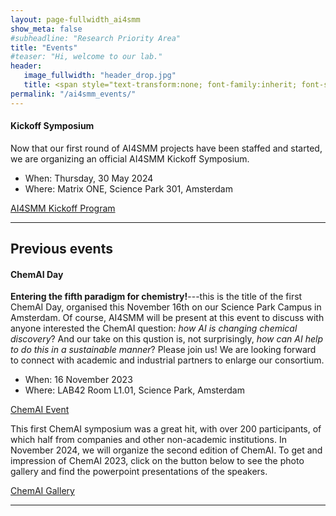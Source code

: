 ```yaml
---
layout: page-fullwidth_ai4smm 
show_meta: false
#subheadline: "Research Priority Area"
title: "Events"
#teaser: "Hi, welcome to our lab."
header:
   image_fullwidth: "header_drop.jpg"
   title: <span style="text-transform:none; font-family:inherit; font-size:1.2em;">AI4SMM Events</span> <br>  <span style="text-transform:none; font-family:FontAwesome,Gill Sans; font-size:0.5em;">Artificial Intelligence for Sustainable Molecules and Materials</span>
permalink: "/ai4smm_events/"
---
```


#### Kickoff Symposium

Now that our first round of AI4SMM projects have been staffed and started, we are organizing 
an official AI4SMM Kickoff Symposium.

* When: Thursday, 30 May 2024
* Where:  Matrix ONE, Science Park 301, Amsterdam

<a class="radius button small"
href="../ai4smm_workshop1">AI4SMM Kickoff Program</a>

---

## Previous events


#### ChemAI Day

__Entering the fifth paradigm for chemistry!__---this is the title of
the first ChemAI Day, organised this November 16th on our Science Park
Campus in Amsterdam. Of course, AI4SMM will be present at this event
to discuss with anyone interested the ChemAI question: _how AI is
changing chemical discovery_? And our take on this qustion is, not
surprisingly, _how can AI help to do this in a sustainable manner_?
Please join us! We are looking forward to connect with academic and
industrial partners to enlarge our consortium.

* When: 16 November 2023
* Where: LAB42 Room L1.01, Science Park, Amsterdam

<a class="radius button small"
href="https://www.acnetwork.nl/chemai">ChemAI Event</a>

This first ChemAI symposium was a great hit, with over 200
participants, of which half from companies and other non-academic
institutions. In November 2024, we will organize the second edition of
ChemAI. To get and impression of ChemAI 2023, click on the button
below to see the photo gallery and find the powerpoint presentations
of the speakers.

<a class="radius button small"
href="https://www.acnetwork.nl/news/chemai-is-a-wrap">ChemAI Gallery</a>

---



